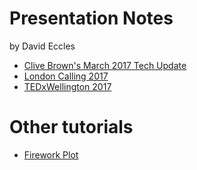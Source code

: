 # Presentation Notes

by David Eccles

* [Clive Brown's March 2017 Tech Update](2017-Mar-15-CBNP)
* [London Calling 2017](2017-May-04-London-Calling)
* [TEDxWellington 2017](2017-Jun-18-TEDxWellington)

# Other tutorials
* [Firework Plot](firework-plot)
